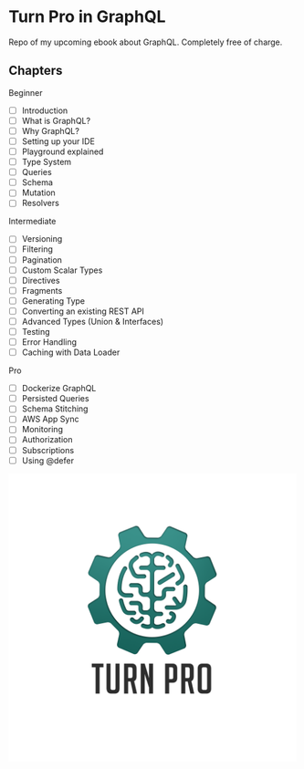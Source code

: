 # Turn Pro in GraphQL

Repo of my upcoming ebook about GraphQL. Completely free of charge.

## Chapters

Beginner

- [ ] Introduction
- [ ] What is GraphQL?
- [ ] Why GraphQL?
- [ ] Setting up your IDE
- [ ] Playground explained
- [ ] Type System
- [ ] Queries
- [ ] Schema
- [ ] Mutation
- [ ] Resolvers

Intermediate

- [ ] Versioning
- [ ] Filtering
- [ ] Pagination
- [ ] Custom Scalar Types
- [ ] Directives
- [ ] Fragments
- [ ] Generating Type
- [ ] Converting an existing REST API
- [ ] Advanced Types (Union & Interfaces)
- [ ] Testing
- [ ] Error Handling
- [ ] Caching with Data Loader

Pro

- [ ] Dockerize GraphQL
- [ ] Persisted Queries
- [ ] Schema Stitching
- [ ] AWS App Sync
- [ ] Monitoring
- [ ] Authorization
- [ ] Subscriptions
- [ ] Using @defer

![Turn Pro Logo](./turnpro-logo.png)
